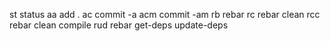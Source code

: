st status
aa add .
ac commit -a
acm commit -am
rb rebar
rc rebar clean
rcc rebar clean compile
rud rebar get-deps update-deps
